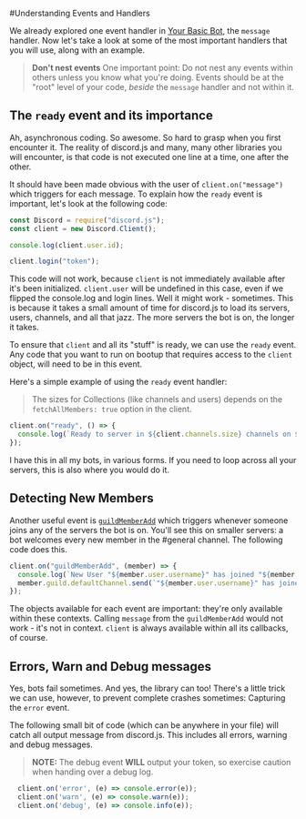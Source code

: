 #Understanding Events and Handlers

We already explored one event handler in [Your Basic Bot](your-basic-client.html), the `message` handler. Now let's take a look at some of the most important handlers that you will use, along with an example.

> **Don't nest events**
> One important point: Do not nest any events within others unless you know what you're doing. Events should be at the "root" level of your code, *beside* the `message` handler and not within it.

## The `ready` event and its importance

Ah, asynchronous coding. So awesome. So hard to grasp when you first encounter it. The reality of discord.js and many, many other libraries you will encounter, is that code is not executed one line at a time, one after the other.

It should have been made obvious with the user of `client.on("message")` which triggers for each message. To explain how the `ready` event is important, let's look at the following code:

```js
const Discord = require("discord.js");
const client = new Discord.Client();

console.log(client.user.id);

client.login("token");
```

This code will not work, because `client` is not immediately available after it's been initialized. `client.user` will be undefined in this case, even if we flipped the console.log and login lines. Well it might work - sometimes. This is because it takes a small amount of time for discord.js to load its servers, users, channels, and all that jazz. The more servers the bot is on, the longer it takes.

To ensure that `client` and all its "stuff" is ready, we can use the `ready` event. Any code that you want to run on bootup that requires access to the `client` object, will need to be in this event.

Here's a simple example of using the `ready` event handler:

> The sizes for Collections (like channels and users) depends on the `fetchAllMembers: true` option in the client.

```js
client.on("ready", () => {
  console.log(`Ready to server in ${client.channels.size} channels on ${client.guilds.size} servers, for a total of ${client.users.size} users.`);
});
```

I have this in all my bots, in various forms. If you need to loop across all your servers, this is also where you would do it.


## Detecting New Members

Another useful event is [`guildMemberAdd`](http://hydrabolt.github.io/discord.js/#!/docs/tag/indev/class/Client?scrollto=guildMemberAdd) which triggers whenever someone joins any of the servers the bot is on. You'll see this on smaller servers: a bot welcomes every new member in the #general channel. The following code does this.

```js
client.on("guildMemberAdd", (member) => {
  console.log(`New User "${member.user.username}" has joined "${member.guild.name}"` );
  member.guild.defaultChannel.send(`"${member.user.username}" has joined this server`);
});
```

The objects available for each event are important: they're only available within these contexts. Calling `message` from the `guildMemberAdd` would not work - it's not in context. `client` is always available within all its callbacks, of course.


## Errors, Warn and Debug messages

Yes, bots fail sometimes. And yes, the library can too! There's a little trick we can use, however, to prevent complete crashes sometimes: Capturing the `error` event.

The following small bit of code (which can be anywhere in your file) will catch all output message from discord.js. This includes all errors, warning and debug messages.

> **NOTE:** The debug event **WILL** output your token, so exercise caution when handing over a debug log.

```js
  client.on('error', (e) => console.error(e));
  client.on('warn', (e) => console.warn(e));
  client.on('debug', (e) => console.info(e));
```

